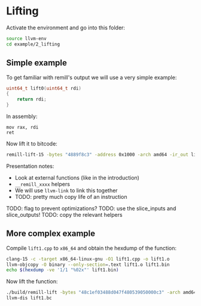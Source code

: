 # Lifting

Activate the environment and go into this folder:

```sh
source llvm-env
cd example/2_lifting
```

## Simple example

To get familiar with remill's output we will use a very simple example:

```c
uint64_t lift0(uint64_t rdi)
{
    return rdi;
}
```

In assembly:

```x86
mov rax, rdi
ret
```

Now lift it to bitcode:

```sh
remill-lift-15 -bytes "4889f8c3" -address 0x1000 -arch amd64 -ir_out lift0.ll
```

Presentation notes:

- Look at external functions (like in the introduction)
- `__remill_xxxx` helpers
- We will use `llvm-link` to link this together
- TODO: pretty much copy life of an instruction

TODO: flag to prevent optimizations?
TODO: use the slice_inputs and slice_outputs!
TODO: copy the relevant helpers

## More complex example

Compile `lift1.cpp` to `x86_64` and obtain the hexdump of the function:

```sh
clang-15 -c -target x86_64-linux-gnu -O1 lift1.cpp -o lift1.o
llvm-objcopy -O binary --only-section=.text lift1.o lift1.bin
echo $(hexdump -ve '1/1 "%02x"' lift1.bin)
```

Now lift the function:

```sh
./build/remill-lift -bytes "48c1ef03488d047f480539050000c3" -arch amd64 -ir_out lift1.bc
llvm-dis lift1.bc
```
